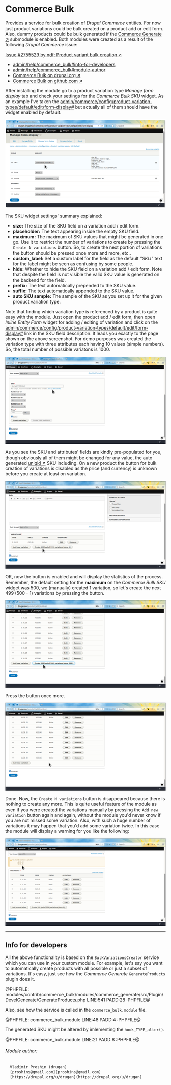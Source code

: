 Commerce Bulk
=============

Provides a service for bulk creation of *Drupal Commerce* entities. For now just
product variations could be bulk created on a product add or edit form. Also,
dummy products could be bulk generated if
the [Commerce Generate ↗](https://github.com/drugan/commerce_bulk/tree/8.x-1.x/modules/commerce_generate)
submodule is enabled. Both modules were created as a result of the
following *Drupal Commerce* issue:

[Issue \#2755529 by ndf: Product variant bulk creation ↗](https://www.drupal.org/node/2755529)

- [admin/help/commerce_bulk#info-for-developers](#info-for-developers "Info for developers")
- [admin/help/commerce_bulk#module-author](#module-author "Module author")
- [Commerce Bulk on drupal.org ↗](https://www.drupal.org/project/commerce_bulk)
- [Commerce Bulk on github.com ↗](https://github.com/drugan/commerce_bulk)

After installing the module go to a product variation
type *Manage form display* tab and check your settings for
the *Commerce Bulk SKU* widget. As an example I've taken
the [admin/commerce/config/product-variation-types/default/edit/form-display#](#0
"default product variation type") but actually all of them should have the
widget enabled by default.

![SKU widget](images/sku-widget.png "Commerce Bulk SKU widget")

The SKU widget settings' summary explained:

- **size:** The size of the SKU field on a variation add / edit form.
- **placeholder:** The text appearing inside the empty SKU field.
- **maximum:** The maximum of SKU values that might be generated in one go. Use
it to restrict the number of variations to create by pressing
the `Create N variations` button. So, to create the next portion of variations
the button should be pressed once more and more, etc..
- **custom_label:** Set a custom label for the field as the
default *"SKU"* text for the label might be seen as confusing by some people.
- **hide:** Whether to hide the SKU field on a variation add / edit form. Note
that despite the field is not visible the valid SKU value is generated on the
backend for the field.
- **prefix:** The text automatically prepended to the SKU value.
- **suffix:** The text automatically appended to the SKU value.
- **auto SKU sample:** The sample of the SKU as you set up it for the given
product variation type.

Note that finding which variation type is referenced by a product is quite easy
with the module. Just open the product add / edit form, then
open *Inline Entity Form* widget for adding / editing of variation and click on
the [admin/commerce/config/product-variation-types/default/edit/form-display#](#0
"Set up default SKU") link in the SKU field description. It leads you exactly to
the page shown on the above screenshot. For demo purposes was created the
variation type with three attributes each having 10 values (simple numbers).
So, the total number of possible variatons is 1000.

![IEF widget](images/ief-widget.png "Inline Entity Form widget")

As you see the SKU and attributes' fields are kindly pre-populated for you,
though obviously all of them might be changed for any value, the auto
generated [uniqid ↗](http://php.net/manual/en/function.uniqid.php) SKU
including. On a new product the button for bulk creation of variations is
disabled as the price (and currency) is unknown before you create at least on
variation.

![Let's go](images/create-499.png "Let's go")

OK, now the button is enabled and will display the statistics of the process.
Remember, the default setting for the **maximum** on
the *Commerce Bulk SKU* widget was 500, we (manually) created 1 variation, so
let's create the next 499 (500 - 1) variations by pressing the button.

![Create 500](images/create-500.png "Create 500")

Press the button once more.

![Done 1000](images/done-1000.png "Done 1000")

Done. Now, the `Create N variations` button is disappeared because there is
nothing to create any more. This is quite useful feature of the module as even
if you were created the variations manually by pressing the `Add new variation`
button again and again, without the module you'd never
know if you are not missed some variation. Also, with such a huge number of
variations it may happen that you'd add some variation twice.
In this case the module will display a warning for you like the following:

![Duplicated](images/duplicated.png "Duplicated")

________________________________________________________________________________


## Info for developers

All the above functionality is based on the `BulkVariationsCreator` service
which you can use in your custom module. For example, let's say you want
to automatically create products with all possible or just a subset of
variations. It's easy, just see how the *Commerce Generate* `GenerateProducts`
plugin does it.

@PHPFILE: modules/contrib/commerce_bulk/modules/commerce_generate/src/Plugin/DevelGenerate/GenerateProducts.php LINE:541 PADD:28 :PHPFILE@

Also, see how the service is called in the `commerce_bulk.module` file.

@PHPFILE: commerce_bulk.module LINE:48 PADD:4 :PHPFILE@

The generated SKU might be altered by imlementing the `hook_TYPE_alter()`.

@PHPFILE: commerce_bulk.module LINE:21 PADD:8 :PHPFILE@


###### Module author:
```
  Vladimir Proshin (drugan)
  [proshins@gmail.com](proshins@gmail.com)
  [https://drupal.org/u/drugan](https://drupal.org/u/drugan)
```
